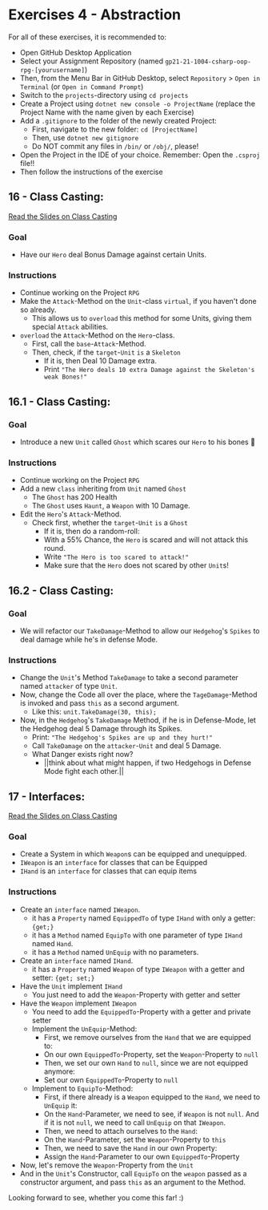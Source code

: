 # Exercises 4 - Abstraction

For all of these exercises, it is recommended to:
- Open GitHub Desktop Application
- Select your Assignment Repository (named `gp21-21-1004-csharp-oop-rpg-[yourusername]`)
- Then, from the Menu Bar in GitHub Desktop, select `Repository` > `Open in Terminal` (or `Open in Command Prompt`)
- Switch to the `projects`-directory using `cd projects`
- Create a Project using `dotnet new console -o ProjectName` (replace the Project Name with the name given by each Exercise)
- Add a `.gitignore` to the folder of the newly created Project:
  - First, navigate to the new folder: `cd [ProjectName]`
  - Then, use `dotnet new gitignore`
  - Do NOT commit any files in `/bin/` or `/obj/`, please!
- Open the Project in the IDE of your choice. Remember: Open the `.csproj` file!!
- Then follow the instructions of the exercise

## 16 - Class Casting:
[Read the Slides on Class Casting](../slides/003.5-classes-3.md#1-class-casting)
### Goal
- Have our `Hero` deal Bonus Damage against certain Units.
### Instructions
- Continue working on the Project `RPG`
- Make the `Attack`-Method on the `Unit`-class `virtual`, if you haven't done so already.
  - This allows us to `overload` this method for some Units, giving them special `Attack` abilities.
- `overload` the `Attack`-Method on the `Hero`-class.
  - First, call the `base`-`Attack`-Method.
  - Then, check, if the `target`-`Unit` `is` a `Skeleton`
    - If it is, then Deal 10 Damage extra.
    - Print `"The Hero deals 10 extra Damage against the Skeleton's weak Bones!"`

## 16.1 - Class Casting:
### Goal
- Introduce a new `Unit` called `Ghost` which scares our `Hero` to his bones 👻
### Instructions
- Continue working on the Project `RPG`
- Add a new `class` inheriting from `Unit` named `Ghost`
  - The `Ghost` has 200 Health
  - The `Ghost` uses `Haunt`, a `Weapon` with 10 Damage.
- Edit the `Hero`'s `Attack`-Method.
  - Check first, whether the `target`-`Unit` `is` a `Ghost`
    - If it is, then do a random-roll:
    - With a 55% Chance, the `Hero` is scared and will not attack this round.
    - Write `"The Hero is too scared to attack!"`
    - Make sure that the `Hero` does not scared by other `Unit`s!

## 16.2 - Class Casting:
### Goal
- We will refactor our `TakeDamage`-Method to allow our `Hedgehog`'s `Spikes` to deal damage while he's in defense Mode.
### Instructions
- Change the `Unit`'s Method `TakeDamage` to take a second parameter named `attacker` of type `Unit`.
- Now, change the Code all over the place, where the `TageDamage`-Method is invoked and pass `this` as a second argument.
  - Like this: `unit.TakeDamage(30, this);`
- Now, in the `Hedgehog`'s `TakeDamage` Method, if he is in Defense-Mode, let the Hedgehog deal 5 Damage through its Spikes.
  - Print: `"The Hedgehog's Spikes are up and they hurt!"`
  - Call `TakeDamage` on the `attacker`-`Unit` and deal 5 Damage.
  - What Danger exists right now?
    - ||think about what might happen, if two Hedgehogs in Defense Mode fight each other.||

## 17 - Interfaces:
[Read the Slides on Class Casting](../slides/003.5-classes-3.md#2-interfaces)
### Goal
- Create a System in which `Weapon`s can be equipped and unequipped.
- `IWeapon` is an `interface` for classes that can be Equipped
- `IHand` is an `interface` for classes that can equip items
### Instructions
- Create an `interface` named `IWeapon`.
  - it has a `Property` named `EquippedTo` of type `IHand` with only a getter: `{get;}` 
  - it has a `Method` named `EquipTo` with one parameter of type `IHand` named `Hand`.
  - it has a `Method` named `UnEquip` with no parameters.
- Create an `interface` named `IHand`.
  - it has a `Property` named `Weapon` of type `IWeapon` with a getter and setter: `{get; set;}`
- Have the `Unit` implement `IHand`
  - You just need to add the `Weapon`-Property with getter and setter
- Have the `Weapon` implement `IWeapon`
  - You need to add the `EquippedTo`-Property with a getter and private setter
  - Implement the `UnEquip`-Method:
    - First, we remove ourselves from the `Hand` that we are equipped to:
    - On our own `EquippedTo`-Property, set the `Weapon`-Property to `null`
    - Then, we set our own `Hand` to `null`, since we are not equipped anymore:
    - Set our own `EquippedTo`-Property to `null`
  - Implement to `EquipTo`-Method:
    - First, if there already is a `Weapon` equipped to the `Hand`, we need to `UnEquip` it:
    - On the `Hand`-Parameter, we need to see, if `Weapon` is not `null`. And if it is not `null`, we need to call `UnEquip` on that `IWeapon`.
    - Then, we need to attach ourselves to the `Hand`:
    - On the `Hand`-Parameter, set the `Weapon`-Property to `this`
    - Then, we need to save the `Hand` in our own Property:
    - Assign the `Hand`-Parameter to our own `EquippedTo`-Property
- Now, let's remove the `Weapon`-Property from the `Unit`
- And in the `Unit`'s Constructor, call `EquipTo` on the `weapon` passed as a constructor argument, and pass `this` as an argument to the Method.



Looking forward to see, whether you come this far! :)
